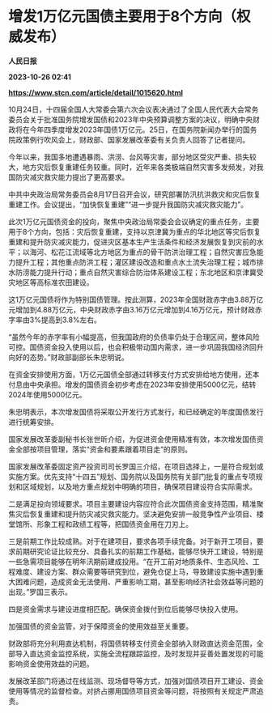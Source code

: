# 增发1万亿元国债主要用于8个方向（权威发布）
**人民日报**

**2023-10-26 02:41**

**https://www.stcn.com/article/detail/1015620.html**

10月24日，十四届全国人大常委会第六次会议表决通过了全国人民代表大会常务委员会关于批准国务院增发国债和2023年中央预算调整方案的决议，明确中央财政将在今年四季度增发2023年国债1万亿元。25日，在国务院新闻办举行的国务院政策例行吹风会上，财政部、国家发展改革委有关负责人回答了记者提问。

今年以来，我国多地遭遇暴雨、洪涝、台风等灾害，部分地区受灾严重、损失较大，地方灾后恢复重建任务较重。同时，近年来各类极端自然灾害多发频发，对我国防灾减灾救灾能力提出了更高要求。

中共中央政治局常务委员会8月17日召开会议，研究部署防汛抗洪救灾和灾后恢复重建工作。会议提出，“加快恢复重建”“进一步提升我国防灾减灾救灾能力”。

此次1万亿元国债资金的投向，聚焦中央政治局常委会会议确定的重点任务，主要用于8个方向，包括：灾后恢复重建，支持以京津冀为重点的华北地区等灾后恢复重建和提升防灾减灾能力，促进灾区基本生产生活条件和经济发展恢复到灾前的水平；以海河、松花江流域等北方地区为重点的骨干防洪治理工程；自然灾害应急能力提升工程；其他重点防洪工程；灌区建设改造和重点水土流失治理工程；城市排水防涝能力提升行动；重点自然灾害综合防治体系建设工程；东北地区和京津冀受灾地区等高标准农田建设。

这1万亿元国债将作为特别国债管理。按此测算，2023年全国财政赤字由3.88万亿元增加到4.88万亿元，中央财政赤字由3.16万亿元增加到4.16万亿元，预计财政赤字率由3%提高到3.8%左右。

“虽然今年的赤字率有小幅提高，但我国政府的负债率仍处于合理区间，整体风险可控。国债资金投入使用以后，也会积极带动国内需求，进一步巩固我国经济回升向好的态势。”财政部副部长朱忠明说。

在资金安排使用方面，1万亿元国债全部通过转移支付方式安排给地方使用，还本付息由中央承担。增发的国债资金初步考虑在2023年安排使用5000亿元，结转2024年使用5000亿元。

朱忠明表示，本次增发国债将采取公开发行方式发行，和已经确定的年度国债发行进行统筹安排。

国家发展改革委副秘书长张世昕介绍，为促进资金使用精准有效，本次增发国债资金全部按项目管理，落实“资金和要素跟着项目走”的原则。

国家发展改革委固定资产投资司司长罗国三介绍，在项目选择上，一是符合规划或实施方案。优先支持“十四五”规划、国务院以及国务院有关部门批复的重点专项规划和区域规划，以及地方重点规划中明确的项目，确保项目建设符合实际需求。

二是满足投向领域要求。项目主要建设内容应符合此次国债资金支持范围，精准聚焦灾后恢复重建和提升防灾减灾救灾能力。坚决避免安排一般竞争性产业项目、楼堂馆所、形象工程和政绩工程等，把国债资金用在刀刃上。

三是前期工作比较成熟。对于在建项目，要求各项手续完备。对于新开工项目，要求前期研究论证比较充分、具备扎实的前期工作基础，能够尽快开工建设，特别是一些急需项目能够在明年汛期前建成投用。“在开工前对地质条件、生态风险、工程难度、建设方案、群众需要等研究到位，避免仓促上马，导致建设实施中遇到重大困难问题，造成资金无法使用、严重影响工期，甚至影响经济社会效益等问题的出现。”罗国三表示。

四是资金需求与建设进度相匹配。确保资金拨付到位后能够尽快投入使用。

加强国债的资金监管，对于保障资金的使用效益至关重要。

财政部将充分利用直达机制，将国债转移支付资金全部纳入财政直达资金范围，全部导入直达资金监控系统，实施全流程跟踪监控，及时发现并妥善处置发现的可能影响资金使用效益的问题。

发展改革部门将通过在线监测、现场督导等方式，加强对国债项目开工建设、资金使用等情况的监督检查。对挤占挪用国债项目资金等问题，将按照有关规定严肃追责。
